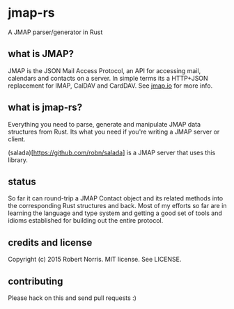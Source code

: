 # jmap-rs

A JMAP parser/generator in Rust

## what is JMAP?

JMAP is the JSON Mail Access Protocol, an API for accessing mail, calendars and
contacts on a server. In simple terms its a HTTP+JSON replacement for IMAP,
CalDAV and CardDAV. See [jmap.io](http://jmap.io/) for more info.

## what is jmap-rs?

Everything you need to parse, generate and manipulate JMAP data structures from
Rust. Its what you need if you're writing a JMAP server or client.

(salada)[https://github.com/robn/salada] is a JMAP server that uses this
library.

## status

So far it can round-trip a JMAP Contact object and its related methods into the
corresponding Rust structures and back. Most of my efforts so far are in
learning the language and type system and getting a good set of tools and
idioms established for building out the entire protocol.

## credits and license

Copyright (c) 2015 Robert Norris. MIT license. See LICENSE.

## contributing

Please hack on this and send pull requests :)

